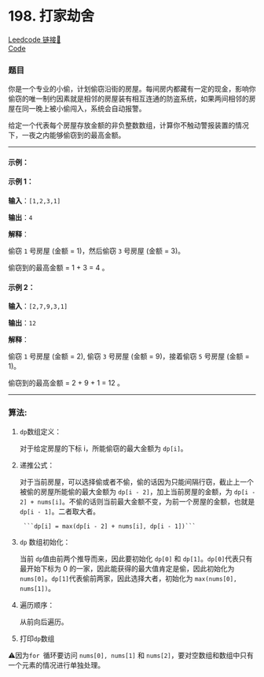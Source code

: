 # 198. 打家劫舍

[Leedcode 链接🔗](https://leetcode.cn/problems/house-robber/description/)  
[Code](https://github.com/alstondu/lc/blob/main/198/198.cpp)

### 题目

你是一个专业的小偷，计划偷窃沿街的房屋。每间房内都藏有一定的现金，影响你偷窃的唯一制约因素就是相邻的房屋装有相互连通的防盗系统，如果两间相邻的房屋在同一晚上被小偷闯入，系统会自动报警。

给定一个代表每个房屋存放金额的非负整数数组，计算你不触动警报装置的情况下，一夜之内能够偷窃到的最高金额。

---

#### 示例：

#### 示例 1：

**输入**：```[1,2,3,1]```

**输出**：```4```

**解释**：

偷窃 ```1``` 号房屋 (金额 = 1)，然后偷窃 ```3``` 号房屋 (金额 = 3)。

偷窃到的最高金额 = 1 + 3 = 4 。

#### 示例 2：

**输入**：```[2,7,9,3,1]```

**输出**：```12```

**解释**：

偷窃 ```1``` 号房屋 (金额 = 2), 偷窃 ```3``` 号房屋 (金额 = 9)，接着偷窃 ```5``` 号房屋 (金额 = 1)。
     
偷窃到的最高金额 = 2 + 9 + 1 = 12 。

---

### 算法:


1.  ```dp```数组定义：
	
	对于给定房屋的下标 i，所能偷窃的最大金额为 ```dp[i]```。	  		  	 
2. 递推公式：
	
	对于当前房屋，可以选择偷或者不偷，偷的话因为只能间隔行窃，截止上一个被偷的房屋所能偷的最大金额为 ```dp[i - 2]```，加上当前房屋的金额，为 ```dp[i - 2] + nums[i]```。不偷的话则当前最大金额不变，为前一个房屋的金额，也就是 ```dp[i - 1]```。二者取大者。

	  	```dp[i] = max(dp[i - 2] + nums[i], dp[i - 1])```

  
3. ```dp``` 数组初始化：

	当前 ```dp```值由前两个推导而来，因此要初始化 ```dp[0]``` 和 ```dp[1]```。```dp[0]```代表只有最开始下标为 0 的一家，因此能获得的最大值肯定是偷，因此初始化为 ```nums[0]```。```dp[1]```代表偷前两家，因此选择大者，初始化为 ```max(nums[0], nums[1])```。

4. 遍历顺序：
	
	从前向后遍历。
  
5. 打印```dp```数组

⚠️因为```for ```循环要访问 ```nums[0], nums[1]``` 和 ```nums[2]```，要对空数组和数组中只有一个元素的情况进行单独处理。